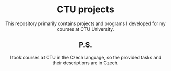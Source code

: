 <div align="center">
    <h1>CTU projects</h1>
    <p>This repository primarily contains projects and programs I developed for my courses at CTU University.</p>
    <h2>P.S.</h2>
<p>I took courses at CTU in the Czech language, so the provided tasks and their descriptions are in Czech.</p>
</div>
